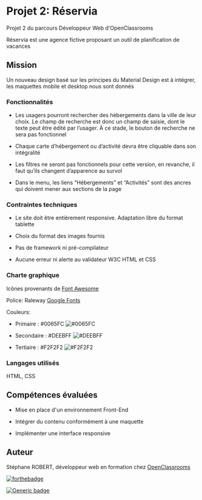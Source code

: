 # Projet 2: Réservia

Projet 2 du parcours Développeur Web d'OpenClassrooms

Réservia est une agence fictive proposant un outil de planification de vacances

## Mission

Un nouveau design basé sur les principes du Material Design est à intégrer, les maquettes mobile et desktop nous sont donnés

### Fonctionnalités

- Les usagers pourront rechercher des hébergements dans la ville de leur choix. Le champ de recherche est donc un champ de saisie, dont le texte peut être édité par l’usager. À ce stade, le bouton de recherche ne sera pas fonctionnel

- Chaque carte d’hébergement ou d’activité devra être cliquable dans son intégralité

- Les filtres ne seront pas fonctionnels pour cette version, en revanche, il faut qu’ils changent d’apparence au survol

- Dans le menu, les liens “Hébergements” et “Activités” sont des ancres qui doivent mener aux sections de la page

### Contraintes techniques

- Le site doit être entièrement responsive. Adaptation libre du format tablette

- Choix du format des images fournis

- Pas de framework ni pré-compilateur

- Aucune erreur ni alerte au validateur W3C HTML et CSS

### Charte graphique

Icônes provenants de [Font Awesome](https://fontawesome.com/)

Police: Raleway [Google Fonts](https://fonts.google.com/specimen/Raleway?query=ral&preview.text_type=custom)

Couleurs:

- Primaire : #0065FC ![#0065FC](https://via.placeholder.com/15/0065FC/000000?text=+)

- Secondaire : #DEEBFF ![#DEEBFF](https://via.placeholder.com/15/DEEBFF/000000?text=+)

- Tertiaire : #F2F2F2 ![#F2F2F2](https://via.placeholder.com/15/F2F2F2/000000?text=+)

### Langages utilisés

HTML, CSS

## Compétences évaluées

- Mise en place d'un environnement Front-End

- Intégrer du contenu conformément à une maquette

- Implémenter une interface responsive

## Auteur

Stéphane ROBERT, développeur web en formation chez [OpenClassrooms](https://openclassrooms.com/)

[![forthebadge](http://forthebadge.com/images/badges/built-with-love.svg)](http://forthebadge.com)  

[![Generic badge](https://img.shields.io/badge/STATUS-PENDING-orange)](https://shields.io/)


